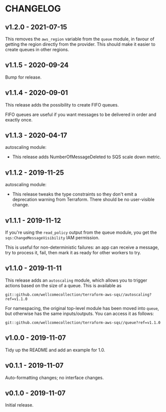 # CHANGELOG

## v1.2.0 - 2021-07-15

This removes the `aws_region` variable from the `queue` module, in favour of getting the region directly from the provider.
This should make it easier to create queues in other regions.

## v1.1.5 - 2020-09-24

Bump for release.

## v1.1.4 - 2020-09-01

This release adds the possibility to create FIFO queues. 

FIFO queues are useful if you want messages to be delivered in order and exactly once.

## v1.1.3 - 2020-04-17

autoscaling module:

*   This release adds NumberOfMessageDeleted to SQS scale down metric.

## v1.1.2 - 2019-11-25

autoscaling module:

*   This release tweaks the type constraints so they don't emit a deprecation
    warning from Terraform.  There should be no user-visible change.

## v1.1.1 - 2019-11-12

If you're using the `read_policy` output from the queue module, you get the `sqs:ChangeMessageVisibility` IAM permission.

This is useful for non-deterministic failures: an app can receive a message, try to process it, fail, then mark it as ready for other workers to try.

## v1.1.0 - 2019-11-11

This release adds an `autoscaling` module, which allows you to trigger actions based on the size of a queue.  This is available as

    git::github.com/wellcomecollection/terraform-aws-sqs//autoscaling?ref=v1.1.0

For namespacing, the original top-level module has been moved into `queue`, but otherwise has the same inputs/outputs.  You can access it as follows:

    git::github.com/wellcomecollection/terraform-aws-sqs//queue?ref=v1.1.0

## v1.0.0 - 2019-11-07

Tidy up the README and add an example for 1.0.

## v0.1.1 - 2019-11-07

Auto-formatting changes; no interface changes.

## v0.1.0 - 2019-11-07

Initial release.
